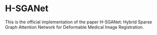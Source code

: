 # H-SGANet
This is the official implementation of the paper H-SGANet: Hybrid Sparse Graph Attention Network for Deformable Medical Image Registration.

